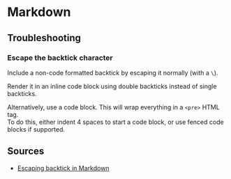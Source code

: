 # Markdown

## Troubleshooting

### Escape the backtick character

Include a non-code formatted backtick by escaping it normally (with a `\`).

Render it in an inline code block using double backticks instead of single backticks.

Alternatively, use a code block. This will wrap everything in a `<pre>` HTML tag.  
To do this, either indent 4 spaces to start a code block, or use fenced code blocks if supported.

## Sources

- [Escaping backtick in Markdown]

[escaping backtick in markdown]: https://www.growingwiththeweb.com/2015/06/escaping-backtick-in-markdown.html
